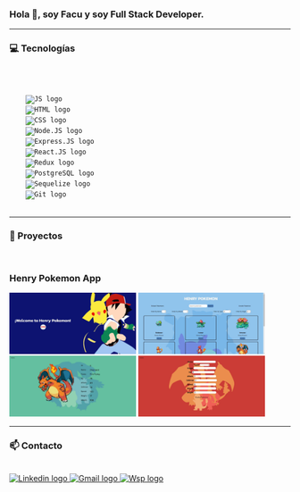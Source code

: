 ### Hola 👋, soy Facu y soy Full Stack Developer.
---
### 💻 Tecnologías
<br />
<p>
  <code>
    <img src="https://upload.vectorlogo.zone/logos/javascript/images/239ec8a4-163e-4792-83b6-3f6d96911757.svg" alt="JS logo" height="50px">
    <img src="https://www.vectorlogo.zone/logos/w3_html5/w3_html5-icon.svg" alt="HTML logo" height="50px">
    <img src="https://www.pngkey.com/png/full/347-3470911_css3-html-css-js-logo-white.png" alt="CSS logo" height="50px">
    <img src="https://www.vectorlogo.zone/logos/nodejs/nodejs-icon.svg" alt="Node.JS logo" height="50px" >
    <img src="https://www.vectorlogo.zone/logos/expressjs/expressjs-icon.svg" alt="Express.JS logo" height="50px" >
    <img src="https://www.vectorlogo.zone/logos/reactjs/reactjs-icon.svg" alt="React.JS logo" height="50px" >
    <img src="https://javascript.tutorialhorizon.com/files/2016/06/redux-logo.png" alt="Redux logo" height="50px" >
    <img src="https://www.vectorlogo.zone/logos/postgresql/postgresql-icon.svg" alt="PostgreSQL logo" height="50px" >
    <img src="https://www.vectorlogo.zone/logos/sequelizejs/sequelizejs-icon.svg" alt="Sequelize logo" height="50px" >
    <img src="https://www.vectorlogo.zone/logos/git-scm/git-scm-icon.svg" alt="Git logo" height="50px" >
  </code>
</p>

---
### 📌 Proyectos
<br/>

### Henry Pokemon App
<p>
  <a><img height="50%" width="45%" src="https://github.com/FacundoFigueroa23/facundofigueroa23/blob/main/images/LandingPokemon.png?raw=true" alt="Landing" ></a>
  <a><img height="50%" width="45%" src="https://github.com/FacundoFigueroa23/facundofigueroa23/blob/main/images/HomePokemon.png?raw=true" alt="Home" ></a>
  <a><img height="50%" width="45%" src="https://github.com/FacundoFigueroa23/facundofigueroa23/blob/main/images/DetailPokemon.png?raw=true" alt="Detail" ></a>
  <a><img height="50%" width="45%" src="https://github.com/FacundoFigueroa23/facundofigueroa23/blob/main/images/CreatePokemon.png?raw=true" alt="Create" ></a>
</p>

---
### 📫 Contacto
<br />
<span>
    <a href="https://www.linkedin.com/in/facundo-figueroa-dev" ><img src="https://www.vectorlogo.zone/logos/linkedin/linkedin-icon.svg" alt="Linkedin logo" height="50px" >
    <a href="mailto:facu.figueroa.dev@gmail.com" ><img src="https://www.vectorlogo.zone/logos/gmail/gmail-icon.svg" alt="Gmail logo" height="50px" >
    <a href="https://wa.me/5493515113032?text=Hola%2C+soy+Facu%2C+%C2%BFen+qu%C3%A9+puedo+ayudarte%3F" ><img src="https://www.vectorlogo.zone/logos/whatsapp/whatsapp-tile.svg" alt="Wsp logo" height="50px" >
</span>

<!--
**FacundoFigueroa23/facundofigueroa23** is a ✨ _special_ ✨ repository because its `README.md` (this file) appears on your GitHub profile.

Here are some ideas to get you started:

- 🔭 I’m currently working on ...
- 🌱 I’m currently learning ...
- 👯 I’m looking to collaborate on ...
- 🤔 I’m looking for help with ...
- 💬 Ask me about ...
- 📫 How to reach me: ...
- 😄 Pronouns: ...
- ⚡ Fun fact: ...
-->
